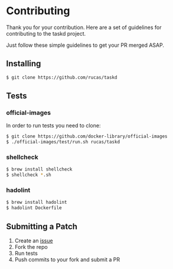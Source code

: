 # Contributing

Thank you for your contribution. Here are a set of guidelines for contributing to the taskd project.

Just follow these simple guidelines to get your PR merged ASAP.

## Installing

```sh
$ git clone https://github.com/rucas/taskd 
```

## Tests

### official-images

In order to run tests you need to clone:

```sh
$ git clone https://github.com/docker-library/official-images
$ ./official-images/test/run.sh rucas/taskd
```

### shellcheck

```sh
$ brew install shellcheck
$ shellcheck *.sh
```

### hadolint

```sh
$ brew install hadolint
$ hadolint Dockerfile
```

## Submitting a Patch

1. Create an [issue](https://github.com/rucas/taskd/issues/new)
2. Fork the repo
3. Run tests
4. Push commits to your fork and submit a PR
